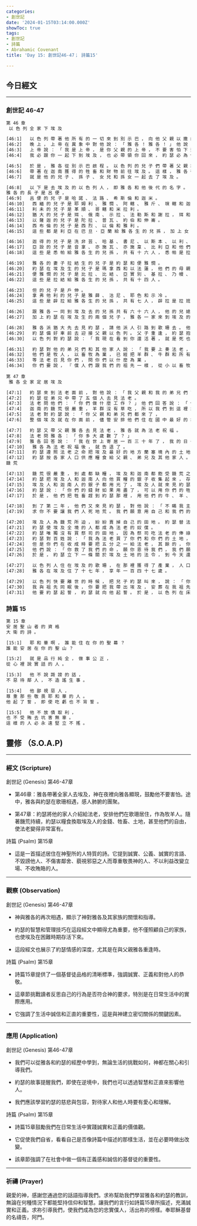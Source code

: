 ```yaml
---
categories:
- 創世記
date: '2024-01-15T03:14:00.000Z'
showToc: true
tags:
- 創世記
- 詩篇
- Abrahamic Covenant
title: 'Day 15: 創世記46-47； 詩篇15'

---
```




## 今日經文

------

### 創世記 46-47

```bash
第 46 章
 以 色 列 全 家 下 埃 及 

[46:1]   以 色 列 帶 著 他 所 有 的 一 切 來 到 別 示 巴 ， 向 他 父 親 以 撒 的 上 帝 獻 祭 。     
[46:2]   晚 上 ， 上 帝 在 異 象 中 對 他 說 ： 「 雅 各 ！ 雅 各 ！ 」 他 說 ： 「 我 在 這 裡 。 」     
[46:3]   上 帝 說 ： 「 我 是 上 帝 ， 是 你 父 親 的 上 帝 ， 不 要 害 怕 下 到 埃 及 ， 因 為 我 要 使 你 在 那 裡 成 為 大 族 。     
[46:4]   我 必 跟 你 一 起 下 到 埃 及 ， 也 必 帶 領 你 回 來 ， 約 瑟 必 為 你 送 終 。 」 

[46:5]   於 是 ， 雅 各 從 別 示 巴 啟 程 。 以 色 列 的 兒 子 們 帶 著 父 親 和 妻 兒 ， 乘 坐 法 老 派 來 的 車 ，     
[46:6]   帶 著 在 迦 南 獲 得 的 牲 畜 和 財 物 前 往 埃 及 。 這 樣 ， 雅 各 帶 著 他 所 有 的 子 孫 ，     
[46:7]   就 是 他 的 兒 子 、 孫 子 、 女 兒 和 孫 女 一 起 去 了 埃 及 。 

[46:8]   以 下 是 去 埃 及 的 以 色 列 人 ， 即 雅 各 和 他 後 代 的 名 字 。 
雅 各 的 長 子 是 呂 便 ，     
[46:9]   呂 便 的 兒 子 是 哈 諾 、 法 路 、 希 斯 倫 和 迦 米 。     
[46:10]   西 緬 的 兒 子 是 耶 姆 利 、 雅 憫 、 阿 轄 、 雅 斤 、 瑣 轄 和 迦 南 女 子 生 的 掃 羅 。     
[46:11]   利 未 的 兒 子 是 革 順 、 哥 轄 和 米 拉 利 。     
[46:12]   猶 大 的 兒 子 是 珥 、 俄 南 、 示 拉 、 法 勒 斯 和 謝 拉 ， 珥 和 俄 南 死 在 了 迦 南 ， 法 勒 斯 的 兒 子 是 希 斯 崙 和 哈 姆 勒 。     
[46:13]   以 薩 迦 的 兒 子 是 陀 拉 、 普 瓦 、 約 伯 和 伸 崙 。     
[46:14]   西 布 倫 的 兒 子 是 西 烈 、 以 倫 和 雅 利 。     
[46:15]   這 些 都 是 利 亞 在 巴 旦 · 亞 蘭 給 雅 各 生 的 兒 孫 ， 加 上 女 兒 底 娜 共 有 三 十 三 人 。 

[46:16]   迦 得 的 兒 子 是 洗 非 芸 、 哈 基 、 書 尼 、 以 斯 本 、 以 利 、 亞 羅 底 和 亞 列 利 。     
[46:17]   亞 設 的 兒 子 是 音 拿 、 亦 施 瓦 、 亦 施 韋 、 比 利 亞 和 他 們 的 妹 妹 西 拉 ， 比 利 亞 的 兒 子 是 希 別 和 瑪 結 。     
[46:18]   這 些 是 悉 帕 給 雅 各 生 的 兒 孫 ， 共 有 十 六 人 ， 悉 帕 是 拉 班 給 女 兒 利 亞 的 婢 女 。 

[46:19]   雅 各 的 妻 子 拉 結 生 的 兒 子 是 約 瑟 和 便 雅 憫 。     
[46:20]   約 瑟 在 埃 及 生 的 兒 子 是 瑪 拿 西 和 以 法 蓮 ， 他 們 的 母 親 是 安 城 祭 司 波 提 非 拉 的 女 兒 亞 西 納 。     
[46:21]   便 雅 憫 的 兒 子 是 比 拉 、 比 結 、 亞 實 別 、 基 拉 、 乃 幔 、 以 希 、 羅 實 、 姆 平 、 戶 平 和 亞 勒 。     
[46:22]   這 些 是 拉 結 給 雅 各 生 的 兒 孫 ， 共 有 十 四 人 。 

[46:23]   但 的 兒 子 是 戶 伸 。     
[46:24]   拿 弗 他 利 的 兒 子 是 雅 薛 、 沽 尼 、 耶 色 和 示 冷 。     
[46:25]   這 些 是 辟 拉 給 雅 各 生 的 兒 孫 ， 共 有 七 人 ， 辟 拉 是 拉 班 給 女 兒 拉 結 的 婢 女 。 

[46:26]   跟 雅 各 一 同 到 埃 及 去 的 兒 孫 共 有 六 十 六 人 ， 他 的 兒 媳 婦 不 算 在 內 。     
[46:27]   加 上 約 瑟 在 埃 及 生 的 兩 個 兒 子 ， 雅 各 一 家 來 到 埃 及 的 共 有 七 十 人 。 

[46:28]   雅 各 派 猶 大 先 去 見 約 瑟 ， 請 他 派 人 引 路 到 歌 珊 去 。 他 們 來 到 歌 珊 ，     
[46:29]   約 瑟 備 好 車 前 去 迎 接 父 親 以 色 列 。 父 子 重 逢 ， 約 瑟 抱 住 父 親 哭 了 很 久 。     
[46:30]   以 色 列 對 約 瑟 說 ： 「 我 現 在 看 到 你 還 活 著 ， 就 是 死 也 安 心 了 。 」 

[46:31]   約 瑟 對 他 的 弟 兄 們 和 其 他 家 人 說 ： 「 我 要 上 奏 法 老 ， 『 我 在 迦 南 的 弟 兄 和 父 親 全 家 已 經 來 到 我 這 裡 。     
[46:32]   他 們 是 牧 人 ， 以 畜 牧 為 業 ， 已 經 把 羊 群 、 牛 群 和 所 有 的 一 切 都 帶 來 了 。 』     
[46:33]   等 法 老 召 見 你 們 ， 問 你 們 以 什 麼 為 業 ，     
[46:34]   你 們 要 說 ， 『 僕 人 們 跟 我 們 的 祖 先 一 樣 ， 從 小 以 畜 牧 為 業 。 』 這 樣 ， 你 們 就 可 以 住 在 歌 珊 ， 因 為 埃 及 人 厭 惡 牧 羊 的 。 」 
 
第 47 章
 雅 各 全 家 定 居 埃 及 

[47:1]   約 瑟 來 到 法 老 面 前 ， 對 他 說 ： 「 我 父 親 和 我 的 弟 兄 們 已 經 帶 著 他 們 的 羊 群 、 牛 群 和 所 有 的 一 切 從 迦 南 來 了 ， 現 在 就 在 歌 珊 。 」     
[47:2]   約 瑟 從 弟 兄 中 帶 了 五 個 人 去 見 法 老 。     
[47:3]   法 老 問 他 們 ： 「 你 們 做 什 麼 工 作 ？ 」 他 們 回 答 說 ： 「 僕 人 們 祖 祖 輩 輩 都 是 牧 羊 的 。     
[47:4]   迦 南 的 饑 荒 很 嚴 重 ， 羊 群 沒 有 草 吃 ， 所 以 我 們 到 這 裡 來 寄 居 ， 求 你 准 許 僕 人 們 住 在 歌 珊 。 」     
[47:5]   法 老 對 約 瑟 說 ： 「 你 父 親 和 弟 兄 們 都 來 了 ，     
[47:6]   整 個 埃 及 就 在 你 面 前 ， 儘 管 安 排 他 們 住 在 國 中 最 好 的 地 方 。 他 們 可 以 住 在 歌 珊 。 如 果 你 知 道 他 們 中 間 有 能 幹 的 人 ， 可 以 派 他 們 看 管 我 的 牲 畜 。 」 

[47:7]   約 瑟 又 帶 父 親 雅 各 去 見 法 老 ， 雅 各 就 為 法 老 祝 福 。     
[47:8]   法 老 問 雅 各 ： 「 你 多 大 歲 數 了 ？ 」     
[47:9]   雅 各 回 答 說 ： 「 我 在 世 上 寄 居 一 百 三 十 年 了 ， 我 的 日 子 又 苦 又 短 ， 不 像 我 祖 先 當 年 那 樣 高 壽 。 」     
[47:10]   雅 各 為 法 老 祝 福 後 ， 就 告 退 了 。     
[47:11]   約 瑟 遵 照 法 老 之 命 把 埃 及 最 好 的 地 方 蘭 塞 境 內 的 土 地 給 他 父 親 和 弟 兄 們 居 住 ， 作 他 們 的 產 業 。     
[47:12]   約 瑟 按 各 家 人 口 供 應 糧 食 給 父 親 、 弟 兄 及 其 他 家 人 。 
饑 荒 

[47:13]   饑 荒 很 嚴 重 ， 到 處 都 缺 糧 ， 埃 及 和 迦 南 都 飽 受 饑 荒 之 苦 。     
[47:14]   約 瑟 把 埃 及 人 和 迦 南 人 向 他 買 糧 的 銀 子 收 集 起 來 ， 存 放 在 法 老 的 庫 房 裡 。     
[47:15]   埃 及 人 和 迦 南 人 的 銀 子 都 用 光 了 ， 埃 及 人 就 來 見 約 瑟 ， 對 他 說 ： 「 我 們 的 錢 財 都 用 光 了 ， 求 你 給 我 們 糧 食 ， 免 得 我 們 餓 死 在 你 面 前 。 」     
[47:16]   約 瑟 說 ： 「 你 們 的 錢 財 如 果 用 盡 了 ， 可 以 用 你 們 的 牲 畜 來 交 換 糧 食 。 」     
[47:17]   於 是 ， 他 們 把 牲 畜 趕 到 約 瑟 那 裡 ， 用 他 們 的 牛 、 羊 、 驢 和 馬 跟 約 瑟 換 糧 食 。 那 一 年 ， 他 們 就 依 靠 換 來 的 糧 食 生 活 。 

[47:18]   到 了 第 二 年 ， 他 們 又 來 見 約 瑟 ， 對 他 說 ： 「 不 瞞 我 主 ， 我 們 的 錢 都 用 光 了 ， 牲 畜 也 給 我 主 了 ， 除 了 我 們 自 己 和 田 地 以 外 ， 我 們 一 無 所 有 。     
[47:19]   求 你 不 要 讓 我 們 人 死 地 荒 。 我 們 願 意 用 自 己 和 我 們 的 田 地 來 換 糧 食 ， 我 們 和 我 們 的 田 地 都 歸 法 老 。 求 你 給 我 們 種 子 ， 我 們 好 活 下 去 ， 不 致 餓 死 ， 土 地 也 不 致 荒 廢 。 」 

[47:20]   埃 及 人 為 饑 荒 所 迫 ， 紛 紛 賣 掉 自 己 的 田 地 。 約 瑟 替 法 老 收 購 了 埃 及 全 國 的 田 地 ， 最 後 ， 所 有 的 田 地 都 歸 法 老 了 。     
[47:21]   約 瑟 使 埃 及 全 境 的 人 都 成 為 法 老 的 奴 僕 。     
[47:22]   約 瑟 唯 獨 沒 有 買 祭 司 的 田 地 ， 因 為 祭 司 吃 法 老 的 俸 祿 ， 有 足 夠 的 供 給 ， 不 用 賣 地 。     
[47:23]   約 瑟 對 百 姓 說 ： 「 我 為 法 老 買 了 你 們 和 你 們 的 土 地 ， 這 裡 有 種 子 ， 你 們 可 以 拿 去 耕 種 。     
[47:24]   但 是 你 們 在 收 成 時 要 把 五 分 之 一 給 法 老 ， 其 餘 的 ， 你 們 可 以 留 下 來 作 種 子 和 全 家 人 的 口 糧 。 」     
[47:25]   他 們 說 ： 「 你 救 了 我 們 的 命 ， 願 你 恩 待 我 們 ， 我 們 願 做 法 老 的 奴 僕 。 」     
[47:26]   於 是 ， 約 瑟 立 下 一 條 關 於 埃 及 土 地 的 法 令 ， 到 今 天 還 有 效 ， 就 是 埃 及 出 產 的 五 分 之 一 歸 給 法 老 。 只 有 祭 司 的 田 地 不 歸 法 老 。 

[47:27]   以 色 列 人 住 在 埃 及 的 歌 珊 ， 在 那 裡 獲 得 了 產 業 ， 人 口 興 旺 。     
[47:28]   雅 各 在 埃 及 住 了 十 七 年 ， 享 年 一 百 四 十 七 歲 。 

[47:29]   以 色 列 快 要 離 世 的 時 候 ， 把 兒 子 約 瑟 叫 來 ， 說 ： 「 你 如 果 恩 待 我 ， 請 把 手 放 在 我 大 腿 底 下 起 誓 ， 你 會 以 慈 愛 和 信 實 待 我 ， 不 把 我 葬 在 埃 及 。     
[47:30]   我 與 祖 先 同 眠 後 ， 你 要 把 我 帶 出 埃 及 ， 安 葬 在 我 祖 先 的 墓 地 。 」 約 瑟 說 ： 「 我 必 照 你 說 的 做 。 」     
[47:31]   他 要 約 瑟 起 誓 ， 約 瑟 就 向 他 起 誓 。 於 是 ， 以 色 列 在 床 頭 敬 拜 上 帝 。
```

### 詩篇 15

```bash
第 15 章
安 居 聖 山 者 的 資 格 
大 衛 的 詩 。 

[15:1]   耶 和 華 啊 ， 誰 能 住 在 你 的 聖 幕 ？ 
誰 能 安 居 在 你 的 聖 山 ？ 

[15:2]   就 是 品 行 純 全 ， 做 事 公 正 ， 
從 心 裡 說 實 話 的 人 。 

[15:3]   他 不 說 譭 謗 的 話 ， 
不 惡 待 鄰 人 ， 不 造 謠 生 事 。 

[15:4]   他 鄙 視 惡 人 ， 
尊 重 那 些 敬 畏 耶 和 華 的 人 。 
他 起 了 誓 ， 即 使 吃 虧 也 不 背 誓 。 

[15:5]   他 不 放 債 取 利 ， 
也 不 受 賄 去 坑 害 無 辜 。 
這 樣 的 人 必 永 遠 堅 立 不 搖 。
```

## 靈修 （S.O.A.P)

------

### **經文 (Scripture)**

創世記 (Genesis) 第46-47章

- 第46章：雅各帶著全家人去埃及，神在夜裡向雅各顯現，鼓勵他不要害怕。途中，雅各與約瑟在歌珊相遇，感人肺腑的團聚。

- 第47章：約瑟將他的家人介紹給法老，安排他們在歌珊居住，作為牧羊人。隨著饑荒持續，約瑟以糧食換取埃及人的金錢、牲畜、土地，甚至他們的自由，使法老變得非常富有。

詩篇 (Psalm) 第15章

- 這是一首描述居住在神聖所的人特質的詩。它提到誠實、公義、誠實的言語、不毀謗他人、不傷害鄰舍、藐視邪惡之人而尊重敬畏神的人、不以利益改變立場、不收賄賂的人。

------

### **觀察 (Observation)**

創世記 (Genesis) 第46-47章

- 神與雅各的再次相遇，顯示了神對雅各及其家族的關懷和指導。

- 約瑟的智慧和管理技巧在這段經文中顯得尤為重要，他不僅照顧自己的家族，也使埃及在困難時期存活下來。

- 這段經文也展示了約瑟情感的深度，尤其是在與父親雅各重逢時。

詩篇 (Psalm) 第15章

- 詩篇15章提供了一個基督徒品格的清晰標準，強調誠實、正義和對他人的恭敬。

- 這章節挑戰讀者反思自己的行為是否符合神的要求，特別是在日常生活中的實際應用。

- 它強調了生活中誠信和正直的重要性，這是與神建立密切關係的關鍵因素。

------

### **應用 (Application)**

創世記 (Genesis) 第46-47章

- 我們可以從雅各和約瑟的經歷中學到，無論生活的挑戰如何，神都在關心和引導我們。

- 約瑟的故事提醒我們，即使在逆境中，我們也可以透過智慧和正直來影響他人。

- 我們應該學習約瑟的慈悲與包容，對待家人和他人時要有愛心和理解。

詩篇 (Psalm) 第15章

- 詩篇15章鼓勵我們在日常生活中實踐誠實和正義的價值觀。

- 它促使我們自省，看看自己是否像詩篇中描述的那樣生活，並在必要時做出改變。

- 該章節強調了在社會中做一個有正義感和誠信的基督徒的重要性。

------

### **祈禱 (Prayer)**

親愛的神，感謝您通過您的話語指導我們。求祢幫助我們學習雅各和約瑟的教訓，無論在何種情況下都能堅持信仰和智慧。讓我們的言行如詩篇15章所描述，充滿誠實和正義。求祢引導我們，使我們成為您的忠實僕人，活出祢的榜樣。奉耶穌基督的名禱告，阿門。

